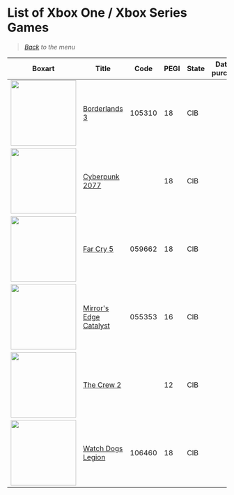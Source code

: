 # List of Xbox One / Xbox Series Games


> *[Back](../games.md) to the menu*



| Boxart | Title | Code | PEGI | State | Date of purchase | Score Metacritic | Description |  
| --- | --- | --- | --- | --- | --- | --- | --- |
| <img src="https://images.launchbox-app.com//79ac4db8-9a45-4fbe-90d4-2ebe418da487.jpg" width="150"> | [Borderlands 3](https://fr.wikipedia.org/wiki/Borderlands_3) | 105310 | 18 | CIB | | 82 | |
| <img src="https://images.launchbox-app.com//c4a6d10b-87c7-4046-b5f3-ee889c033744.png" width="150"> | [Cyberpunk 2077](https://fr.wikipedia.org/wiki/Cyberpunk_2077) | | 18 | CIB | | 87 | Edition Day One |
| <img src="https://images.launchbox-app.com//6c89bc94-e24d-4fee-873c-05907f66c6cb.jpg" width="150"> | [Far Cry 5](https://en.wikipedia.org/wiki/Far_Cry_5) | 059662 | 18 | CIB | | 82 | |
| <img src="https://images.launchbox-app.com//10bab74a-6395-46a5-915e-a8c73104fc45.jpg" width="150"> | [Mirror's Edge Catalyst](https://en.wikipedia.org/wiki/Mirror%27s_Edge_Catalyst) | 055353 | 16 | CIB | | 72 | |
| <img src="https://images.launchbox-app.com//b48aef5f-1331-4fb8-9fe6-67d4aa34a1cd.jpg" width="150"> | [The Crew 2](https://fr.wikipedia.org/wiki/The_Crew_2) | | 12 | CIB | | 69 | Deluxe Edition |
| <img src="https://images.launchbox-app.com//855b7410-be98-42ca-bd47-e3eac778e4f6.jpg" width="150"> | [Watch Dogs Legion](https://en.wikipedia.org/wiki/Watch_Dogs:_Legion) | 106460 | 18 | CIB | | 76 | Limited Edition |
